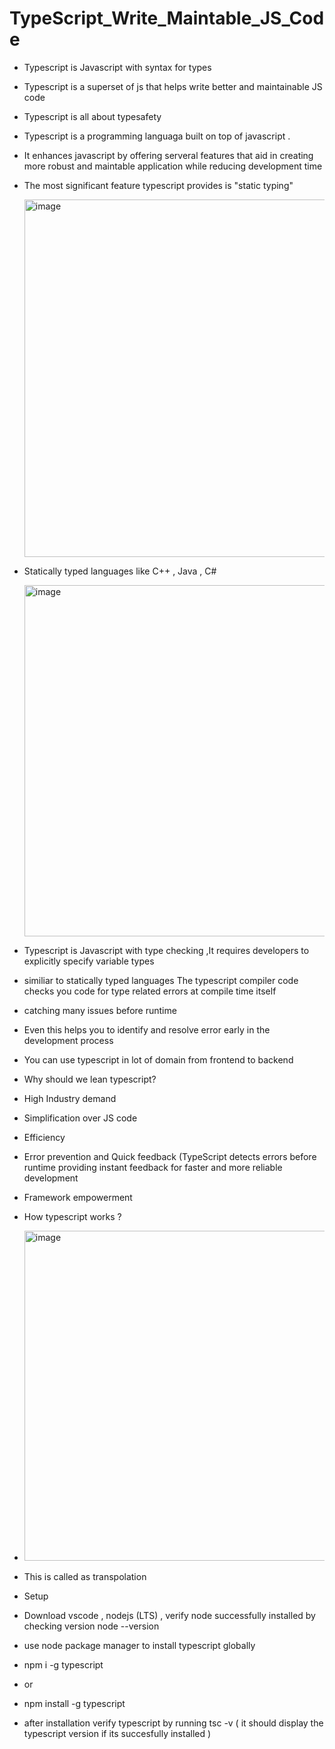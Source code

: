 # TypeScript_Write_Maintable_JS_Code

- Typescript is Javascript with syntax for types
- Typescript is a superset of js that helps write better and maintainable JS code
- Typescript is all about typesafety
- Typescript is a programming languaga built on top of javascript .
- It enhances javascript by offering serveral features that aid in creating more robust and maintable application while reducing development time
- The most significant feature typescript provides is "static typing"

  <img width="812" height="572" alt="image" src="https://github.com/user-attachments/assets/7c199f4c-e8ab-4ba2-93d9-d2712cc2b438" />

- Statically typed languages like C++ , Java , C#
  
  <img width="1107" height="562" alt="image" src="https://github.com/user-attachments/assets/6863a2a9-7c7c-4790-9974-32e6c998bfcc" />

- Typescript is Javascript with type checking ,It requires developers to explicitly specify variable types
- similiar to statically typed languages The typescript compiler code checks you code for type related errors at compile time itself
- catching many issues before runtime
- Even this helps you to identify and resolve error early in the development process
- You can use typescript in lot of domain from frontend to backend

- Why should we lean typescript?

- High Industry demand
- Simplification over JS code
- Efficiency
- Error prevention and Quick feedback (TypeScript detects errors before runtime providing instant feedback for faster and more reliable development
- Framework empowerment

- How typescript works ?

- <img width="1187" height="528" alt="image" src="https://github.com/user-attachments/assets/0f471703-2ef7-4c56-a536-ebc038dcf351" />

- This is called as transpolation

- Setup
- Download vscode , nodejs (LTS) , verify node successfully installed by checking version node --version
- use node package manager to install typescript globally
- npm i -g typescript
- or
- npm install -g typescript
- after installation verify typescript by running tsc -v ( it should display the typescript version if its succesfully installed )
  
